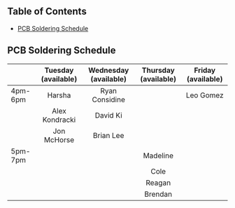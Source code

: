 ## Table of Contents
- [PCB Soldering Schedule](#pcb-soldering-schedule)


## PCB Soldering Schedule

|         | Tuesday (available) | Wednesday (available) | Thursday (available) | Friday (available) |
|---------|:-------------------:|:---------------------:|:--------------------:|:------------------:|
| 4pm-6pm | Harsha              | Ryan Considine        |                      | Leo Gomez          |
|         | Alex Kondracki      | David Ki              |                      |                    |
|         | Jon McHorse         | Brian Lee             |                      |                    |
| 5pm-7pm |                     |                       | Madeline             |                    |
|         |                     |                       | Cole                 |                    |
|         |                     |                       | Reagan               |                    |
|         |                     |                       | Brendan              |                    |
